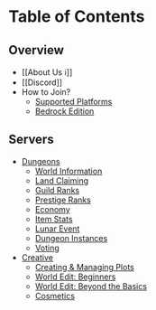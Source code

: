 # Table of Contents

## Overview

- [[About Us ℹ️]]
- [[Discord]]
- How to Join?
  - [Supported Platforms](Help/Supported%20Platforms.md)
  - [Bedrock Edition](Help/Bedrock%20Edition.md)

## Servers

* [Dungeons](Dungeons/Getting%20Started.md)
	* [World Information](Dungeons/Guides/World%20Information.md)
    * [Land Claiming](Dungeons/Guides/Land%20Claiming.md)
    * [Guild Ranks](Dungeons/Guides/Guild%20Ranks.md)
    * [Prestige Ranks](Dungeons/Guides/Prestige%20Ranks.md)
    * [Economy](Dungeons/Guides/Economy.md)
    * [Item Stats](Dungeons/Guides/Item%20Stats.md)
    * [Lunar Event](Dungeons/Guides/Lunar%20Event.md)
    * [Dungeon Instances](Dungeons/Guides/Dungeon%20Instances.md)
    * [Voting](Dungeons/Guides/Voting.md)
* [Creative](Creative/Getting%20Started.md)
    * [Creating & Managing Plots](Creative/Guides/Creating%20&%20Managing%20Plots.md)
    * [World Edit: Beginners](Creative/Guides/World%20Edit%20for%20Beginners.md)
    * [World Edit: Beyond the Basics](Creative/Guides/World%20Edit%20Beyond%20the%20Basics.md)
    * [Cosmetics](Creative/Guides/Cosmetics.md)

